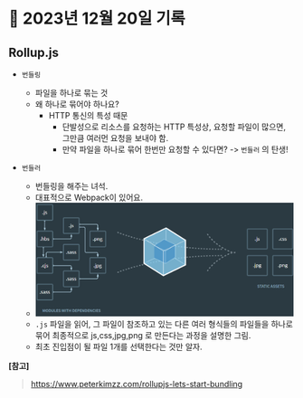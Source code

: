 # 📝 2023년 12월 20일 기록
## Rollup.js
- `번들링`
    - 파일을 하나로 묶는 것 
    - 왜 하나로 묶어야 하나요?
      - HTTP 통신의 특성 때문
        - 단발성으로 리소스를 요청하는 HTTP 특성상, 요청할 파일이 많으면, 그만큼 여러먼 요청을 보내야 함.
        - 만약 파일을 하나로 묶어 한번만 요청할 수 있다면? -> `번들러` 의 탄생!

- `번들러`
  - 번들링을 해주는 녀석.
  - 대표적으로 Webpack이 있어요.
  - ![img.png](img.png)
  - `.js` 파일을 읽어, 그 파일이 참조하고 있는 다른 여러 형식들의 파일들을 하나로 묶어 최종적으로 js,css,jpg,png 로 만든다는 과정을 설명한 그림.
  - 최초 진입점이 될 파일 1개를 선택한다는 것만 알자.


**[참고]**
> https://www.peterkimzz.com/rollupjs-lets-start-bundling
